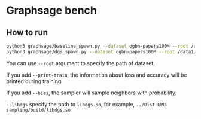 # Graphsage bench

## How to run

```bash
python3 graphsage/baseline_spawn.py --dataset ogbn-papers100M --root /data1/ --print-train --bias --num-gpu 4
python3 graphsage/dgs_spawn.py --dataset ogbn-papers100M --root /data1/ --libdgs PATH_TO_LIBDGS --print-train --bias --num-gpu 4
```

You can use `--root` argument to specify the path of dataset.

If you add `--print-train`, the information about loss and accuracy will be printed during training.

If you add `--bias`, the sampler will sample neighbors with probability.

`--libdgs` specify the path to `libdgs.so`, for example, `../Dist-GPU-sampling/build/libdgs.so`
